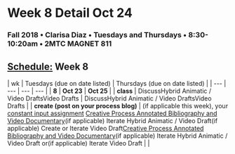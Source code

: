 # Week 8 Detail Oct 24

### Fall 2018 • Clarisa Diaz • Tuesdays and Thursdays • 8:30-10:20am • 2MTC MAGNET 811

## [Schedule:](./) Week 8

| wk | Tuesdays \(due on date listed\) | Thursdays \(due on date listed\) |
| --- | --- | --- | --- |
| **8** | **Oct 23** | **Oct 25** |
| **class** | DiscussHybrid Animatic / Video DraftsVideo Drafts |  DiscussHybrid Animatic / Video DraftsVideo Drafts |
| **create \(post on your process blog\)** |  \(if applicable this week\), your [constant input assignment](../assignments/constant-input-or-output.md)   [Creative Process Annotated Bibliography and Video Documentary](../projects/creative-process-annotated-bibliography-and-video-documentary.md)\(if applicable\) Iterate Hybrid Animatic / Video Draft\(if applicable\) Create or Iterate Video Draft[Creative Process Annotated Bibliography and Video Documentary](../projects/creative-process-annotated-bibliography-and-video-documentary.md)\(if applicable\) Iterate Hybrid Animatic / Video Draft or\(if applicable\) Iterate Video Draft |  |

